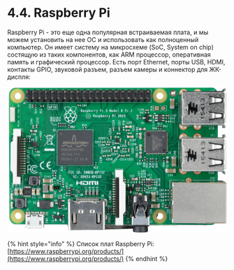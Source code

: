 # 4.4. Raspberry Pi

Raspberry Pi - это еще одна популярная встраиваемая плата, и мы можем установить на нее OC и использовать как полноценный компьютер. Он имеет систему на микросхеме \(SoC, System on chip\) состящую из таких компонентов, как ARM процессор, оперативная память и графический процессор. Есть порт Ethernet, порты USB, HDMI, контакты GPIO, звуковой разъем, разъем камеры и коннектор для ЖК-диспля:

![](../.gitbook/assets/image%20%285%29.png)

{% hint style="info" %}
Список плат Raspberry Pi: [https://www.raspberrypi.org/products/](https://www.raspberrypi.org/products/)
{% endhint %}



